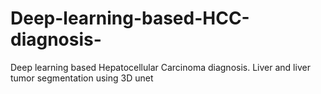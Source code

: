 # Deep-learning-based-HCC-diagnosis-
Deep learning based Hepatocellular Carcinoma diagnosis. Liver and liver tumor segmentation using 3D unet
